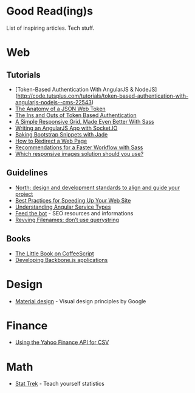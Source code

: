 Good Read(ing)s
===============

List of inspiring articles. Tech stuff. 

# Web

## Tutorials

* [Token-Based Authentication With AngularJS & NodeJS] (http://code.tutsplus.com/tutorials/token-based-authentication-with-angularjs-nodejs--cms-22543)
* [The Anatomy of a JSON Web Token](https://scotch.io/tutorials/the-anatomy-of-a-json-web-token)
* [The Ins and Outs of Token Based Authentication](https://scotch.io/tutorials/the-ins-and-outs-of-token-based-authentication)
* [A Simple Responsive Grid, Made Even Better With Sass](http://webdesign.tutsplus.com/tutorials/a-simple-responsive-grid-made-even-better-with-sass--cms-21540)
* [Writing an AngularJS App with Socket.IO](http://www.html5rocks.com/en/tutorials/frameworks/angular-websockets/)
* [Baking Bootstrap Snippets with Jade](http://webdesign.tutsplus.com/tutorials/baking-bootstrap-snippets-with-jade--cms-22798)
* [How to Redirect a Web Page](http://css-tricks.com/redirect-web-page/)
* [Recommendations for a Faster Workflow with Sass](http://webdesign.tutsplus.com/articles/recommendations-for-a-faster-workflow-with-sass--cms-21616)
* [Which responsive images solution should you use?](http://css-tricks.com/which-responsive-images-solution-should-you-use/)

## Guidelines

* [North: design and development standards to align and guide your project](https://github.com/north/north#dark-patterns)
* [Best Practices for Speeding Up Your Web Site](https://developer.yahoo.com/performance/rules.html)
* [Understanding Angular Service Types](http://angular-tips.com/blog/2013/08/understanding-service-types/)
* [Feed the bot](http://www.feedthebot.com/) - SEO resources and informations
* [Revving Filenames: don’t use querystring](http://www.stevesouders.com/blog/2008/08/23/revving-filenames-dont-use-querystring/)

## Books

* [The Little Book on CoffeeScript](http://arcturo.github.io/library/coffeescript/)
* [Developing Backbone.js applications](http://addyosmani.github.io/backbone-fundamentals/)

# Design

* [Material design](http://www.google.com/design/spec/material-design/introduction.html) - Visual design principles by Google

# Finance

* [Using the Yahoo Finance API for CSV](http://www.jarloo.com/yahoo_finance/)

# Math

* [Stat Trek](http://stattrek.com/) - Teach yourself statistics
